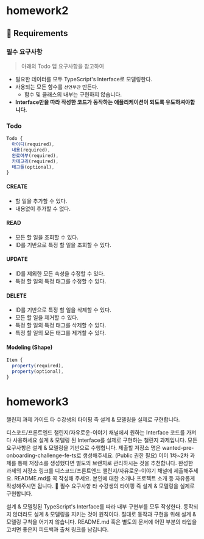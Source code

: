 # homework2
## 📝 Requirements

### 필수 요구사항
>아래의 Todo 앱 요구사항을 참고하여

- 필요한 데이터를 모두 TypeScript's Interface로 모델링한다.
- 사용되는 모든 함수를 `선언부만` 만든다.
  - 함수 및 클래스의 내부는 구현하지 않습니다.
- **Interface만을 따라 작성한 코드가 동작하는 애플리케이션이 되도록 유도하셔야합니다.**

### Todo

```js
Todo {
  아이디(required),
  내용(required),
  완료여부(required),
  카테고리(required),
  태그들(optional),
}
```

#### CREATE

- 할 일을 추가할 수 있다.
- 내용없이 추가할 수 없다.

#### READ

- 모든 할 일을 조회할 수 있다.
- ID를 기반으로 특정 할 일을 조회할 수 있다.

#### UPDATE

- ID를 제외한 모든 속성을 수정할 수 있다.
- 특정 할 일의 특정 태그를 수정할 수 있다.

#### DELETE

- ID를 기반으로 특정 할 일을 삭제할 수 있다.
- 모든 할 일을 제거할 수 있다.
- 특정 할 일의 특정 태그를 삭제할 수 있다.
- 특정 할 일의 모든 태그를 제거할 수 있다.


#### Modeling (Shape)

```js
Item {
  property(required),
  property(optional),
}
```
# homework3
챌린지 과제 가이드
타 수강생의 타이핑 즉 설계 & 모델링을 실제로 구현합니다.

디스코드/프론트엔드 챌린지/자유로운-이야기 채널에서 원하는 Interface 코드를 가져다 사용하세요
설계 & 모델링 된 Interface를 실제로 구현하는 챌린지 과제입니다.
모든 요구사항은 설계 & 모델링을 기반으로 수행합니다.
제출할 저장소 명은 wanted-pre-onboarding-challenge-fe-ts로 생성해주세요. (Public 권한 필요)
이미 1차~2차 과제를 통해 저장소를 생성했다면 별도의 브랜치로 관리하시는 것을 추천합니다.
완성한 과제의 저장소 링크를 디스코드/프론트엔드 챌린지/자유로운-이야기 채널에 제출해주세요.
README.md를 꼭 작성해 주세요.
본인에 대한 소개나 프로젝트 소개 등 자유롭게 작성해주시면 됩니다.
📝 필수 요구사항
타 수강생의 타이핑 즉 설계 & 모델링을 실제로 구현합니다.

설계 & 모델링된 TypeScript's Interface를 따라 내부 구현부를 모두 작성한다.
동작되지 않더라도 설계 & 모델링을 지키는 것이 원칙이다.
절대로 동작과 구현을 위해 설계 & 모델링 규칙을 어기지 않습니다.
README.md 혹은 별도의 문서에 어떤 부분의 타입을 고치면 좋은지 피드백과 출처 링크를 남깁니다.
